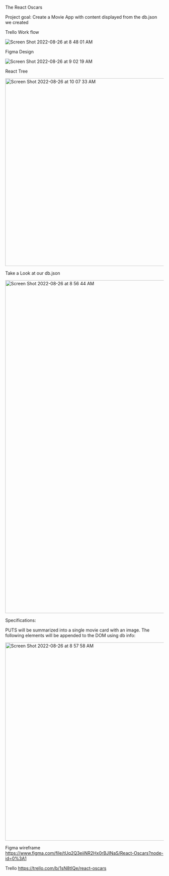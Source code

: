 The React Oscars

Project goal: Create a Movie App with content displayed from the db.json we created

Trello Work flow

![Screen Shot 2022-08-26 at 8 48 01 AM](https://user-images.githubusercontent.com/108154215/186906833-775f8a6a-3c5a-4867-abf6-f46040441467.png)


Figma Design

![Screen Shot 2022-08-26 at 9 02 19 AM](https://user-images.githubusercontent.com/108154215/186909488-4b745acb-b694-4e2e-8063-3cbc61b59f1d.png)

React Tree

<img width="596" alt="Screen Shot 2022-08-26 at 10 07 33 AM" src="https://user-images.githubusercontent.com/108154215/186922420-dfea59eb-ba59-435f-8332-e60859ef8f3b.png">


Take a Look at our db.json

<img width="1057" alt="Screen Shot 2022-08-26 at 8 56 44 AM" src="https://user-images.githubusercontent.com/108154215/186908464-11b7ad11-9bab-49c8-afa1-112f9213e8a7.png">

Specifications:

PUTS will be summarized into a single movie card with an image. The following elements will be appended to the DOM using db info:

<img width="629" alt="Screen Shot 2022-08-26 at 8 57 58 AM" src="https://user-images.githubusercontent.com/108154215/186908839-26d9ef9c-1544-440e-b00f-21bbdcc1e610.png">


Figma wireframe https://www.figma.com/file/tUq2Q3eiiNR2Hx0rBJINaS/React-Oscars?node-id=0%3A1

Trello https://trello.com/b/1sN8tIQe/react-oscars
